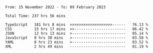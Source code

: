 <!-- <div align="center">
  
  ![](https://raw.githubusercontent.com/iaizawa0623/github-stats/master/generated/overview.svg#gh-dark-mode-only)
  ![](https://raw.githubusercontent.com/iaizawa0623/github-stats/master/generated/overview.svg#gh-light-mode-only)
  ![](https://raw.githubusercontent.com/iaizawa0623/github-stats/master/generated/languages.svg#gh-dark-mode-only)
  ![](https://raw.githubusercontent.com/iaizawa0623/github-stats/master/generated/languages.svg#gh-light-mode-only)

</div> -->


<!--
<a href="https://github.com/anuraghazra/github-readme-stats">
  <img src="https://github-readme-stats.vercel.app/api?username=iaizawa0623&show_icons=true&count_private=true&theme=dracula&line_height=40" />
  <img src="https://github-readme-stats.vercel.app/api/top-langs/?username=iaizawa0623&count_private=true&theme=dracula" />
</a>

***
-->

<!--START_SECTION:waka-->

```text
From: 15 November 2022 - To: 09 February 2023

Total Time: 237 hrs 56 mins

TypeScript   181 hrs 8 mins  >>>>>>>>>>>>>>>>>>>------   76.13 %
CSS          15 hrs 17 mins  >>-----------------------   06.42 %
JSON         12 hrs 13 mins  >------------------------   05.14 %
JavaScript   8 hrs 30 mins   >------------------------   03.58 %
YAML         8 hrs 23 mins   >------------------------   03.52 %
XML          2 hrs 49 mins   -------------------------   01.19 %
```

<!--END_SECTION:waka-->
